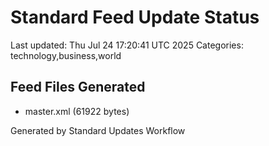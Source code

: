 # Standard Feed Update Status
Last updated: Thu Jul 24 17:20:41 UTC 2025
Categories: technology,business,world

## Feed Files Generated
- master.xml (61922 bytes)

Generated by Standard Updates Workflow

